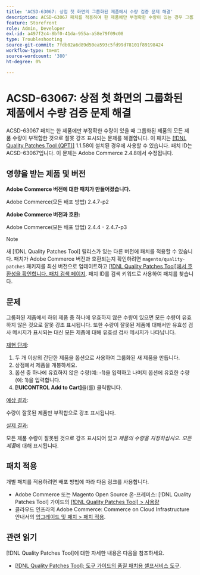 ```yaml
---
title: 'ACSD-63067: 상점 첫 화면의 그룹화된 제품에서 수량 검증 문제 해결'
description: ACSD-63067 패치를 적용하여 한 제품에만 부정확한 수량이 있는 경우 그룹화된 제품의 모든 제품 수량이 부적합한 것으로 잘못 강조 표시되는 Adobe Commerce 문제를 해결합니다.
feature: Storefront
role: Admin, Developer
exl-id: a497f2c4-8bf0-41da-955a-a58e79f09c08
type: Troubleshooting
source-git-commit: 7fdb02a6d89d50ea593c5fd99d78101f89198424
workflow-type: tm+mt
source-wordcount: '380'
ht-degree: 0%

---
```


# ACSD-63067: 상점 첫 화면의 그룹화된 제품에서 수량 검증 문제 해결

ACSD-63067 패치는 한 제품에만 부정확한 수량이 있을 때 그룹화된 제품의 모든 제품 수량이 부적합한 것으로 잘못 강조 표시되는 문제를 해결합니다. 이 패치는 [[!DNL Quality Patches Tool (QPT)]](/help/tools/quality-patches-tool/quality-patches-tool-to-self-serve-quality-patches.md) 1.1.58이 설치된 경우에 사용할 수 있습니다. 패치 ID는 ACSD-63067입니다. 이 문제는 Adobe Commerce 2.4.8에서 수정됩니다.

## 영향을 받는 제품 및 버전

**Adobe Commerce 버전에 대한 패치가 만들어졌습니다.**

Adobe Commerce(모든 배포 방법) 2.4.7-p2

**Adobe Commerce 버전과 호환:**

Adobe Commerce(모든 배포 방법) 2.4.4 - 2.4.7-p3

>[!NOTE]
>
>새 [!DNL Quality Patches Tool] 릴리스가 있는 다른 버전에 패치를 적용할 수 있습니다. 패치가 Adobe Commerce 버전과 호환되는지 확인하려면 `magento/quality-patches` 패키지를 최신 버전으로 업데이트하고 [[!DNL Quality Patches Tool]에서 호환성을 확인합니다. 패치 검색 페이지](https://experienceleague.adobe.com/tools/commerce-quality-patches/index.html). 패치 ID를 검색 키워드로 사용하여 패치를 찾습니다.

## 문제

그룹화된 제품에서 하위 제품 중 하나에 유효하지 않은 수량이 있으면 모든 수량이 유효하지 않은 것으로 잘못 강조 표시됩니다. 또한 수량이 잘못된 제품에 대해서만 유효성 검사 메시지가 표시되는 대신 모든 제품에 대해 유효성 검사 메시지가 나타납니다.

<u>재현 단계</u>:

1. 두 개 이상의 간단한 제품을 옵션으로 사용하여 그룹화된 새 제품을 만듭니다.
1. 상점에서 제품을 개봉하세요.
1. 옵션 중 하나에 유효하지 않은 수량(예: -1)을 입력하고 나머지 옵션에 유효한 수량(예: 1)을 입력합니다.
1. **[!UICONTROL Add to Cart]**&#x200B;을(를) 클릭합니다.

<u>예상 결과</u>:

수량이 잘못된 제품만 부적합으로 강조 표시됩니다.

<u>실제 결과</u>:

모든 제품 수량이 잘못된 것으로 강조 표시되어 있고 *제품의 수량을 지정하십시오. 모든 제품*&#x200B;에 대해 표시됩니다.


## 패치 적용

개별 패치를 적용하려면 배포 방법에 따라 다음 링크를 사용합니다.

* Adobe Commerce 또는 Magento Open Source 온-프레미스: [!DNL Quality Patches Tool] 가이드의 [[!DNL Quality Patches Tool] > 사용량](/help/tools/quality-patches-tool/usage.md)
* 클라우드 인프라의 Adobe Commerce: Commerce on Cloud Infrastructure 안내서의 [업그레이드 및 패치 > 패치 적용](https://experienceleague.adobe.com/docs/commerce-cloud-service/user-guide/develop/upgrade/apply-patches.html).


## 관련 읽기

[!DNL Quality Patches Tool]에 대한 자세한 내용은 다음을 참조하세요.

* [[!DNL Quality Patches Tool]: 도구 가이드의 품질 패치용 셀프서비스 도구](/help/tools/quality-patches-tool/quality-patches-tool-to-self-serve-quality-patches.md).
